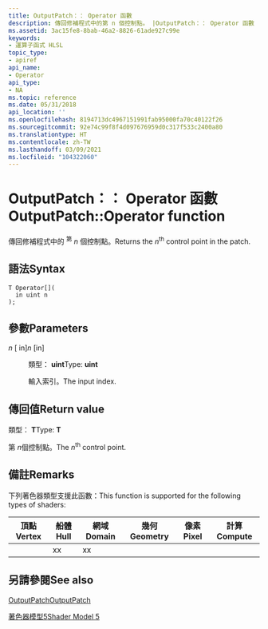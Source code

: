 ```yaml
---
title: OutputPatch：： Operator 函數
description: 傳回修補程式中的第 n 個控制點。 |OutputPatch：： Operator 函數
ms.assetid: 3ac15fe8-8bab-46a2-8826-61ade927c99e
keywords:
- 運算子函式 HLSL
topic_type:
- apiref
api_name:
- Operator
api_type:
- NA
ms.topic: reference
ms.date: 05/31/2018
api_location: ''
ms.openlocfilehash: 8194713dc4967151991fab95000fa70c40122f26
ms.sourcegitcommit: 92e74c99f8f4d097676959d0c317f533c2400a80
ms.translationtype: HT
ms.contentlocale: zh-TW
ms.lasthandoff: 03/09/2021
ms.locfileid: "104322060"
---
```

# <a name="outputpatchoperator--function"></a><span data-ttu-id="c25c4-105">OutputPatch：： Operator 函數</span><span class="sxs-lookup"><span data-stu-id="c25c4-105">OutputPatch::Operator  function</span></span>

<span data-ttu-id="c25c4-106">傳回修補程式中的 <sup>第</sup> *n* 個控制點。</span><span class="sxs-lookup"><span data-stu-id="c25c4-106">Returns the *n*<sup>th</sup> control point in the patch.</span></span>

## <a name="syntax"></a><span data-ttu-id="c25c4-107">語法</span><span class="sxs-lookup"><span data-stu-id="c25c4-107">Syntax</span></span>

``` syntax
T Operator[](
  in uint n
);
```

## <a name="parameters"></a><span data-ttu-id="c25c4-108">參數</span><span class="sxs-lookup"><span data-stu-id="c25c4-108">Parameters</span></span>

<dl> <dt>

<span data-ttu-id="c25c4-109">*n* \[ in\]</span><span class="sxs-lookup"><span data-stu-id="c25c4-109">*n* \[in\]</span></span>
</dt> <dd>

<span data-ttu-id="c25c4-110">類型： **uint**</span><span class="sxs-lookup"><span data-stu-id="c25c4-110">Type: **uint**</span></span>

<span data-ttu-id="c25c4-111">輸入索引。</span><span class="sxs-lookup"><span data-stu-id="c25c4-111">The input index.</span></span>

</dd> </dl>

## <a name="return-value"></a><span data-ttu-id="c25c4-112">傳回值</span><span class="sxs-lookup"><span data-stu-id="c25c4-112">Return value</span></span>

<span data-ttu-id="c25c4-113">類型： **T**</span><span class="sxs-lookup"><span data-stu-id="c25c4-113">Type: **T**</span></span>

<span data-ttu-id="c25c4-114">第 *n*<sup></sup>個控制點。</span><span class="sxs-lookup"><span data-stu-id="c25c4-114">The *n*<sup>th</sup> control point.</span></span>

## <a name="remarks"></a><span data-ttu-id="c25c4-115">備註</span><span class="sxs-lookup"><span data-stu-id="c25c4-115">Remarks</span></span>

<span data-ttu-id="c25c4-116">下列著色器類型支援此函數：</span><span class="sxs-lookup"><span data-stu-id="c25c4-116">This function is supported for the following types of shaders:</span></span>



| <span data-ttu-id="c25c4-117">頂點</span><span class="sxs-lookup"><span data-stu-id="c25c4-117">Vertex</span></span> | <span data-ttu-id="c25c4-118">船體</span><span class="sxs-lookup"><span data-stu-id="c25c4-118">Hull</span></span> | <span data-ttu-id="c25c4-119">網域</span><span class="sxs-lookup"><span data-stu-id="c25c4-119">Domain</span></span> | <span data-ttu-id="c25c4-120">幾何</span><span class="sxs-lookup"><span data-stu-id="c25c4-120">Geometry</span></span> | <span data-ttu-id="c25c4-121">像素</span><span class="sxs-lookup"><span data-stu-id="c25c4-121">Pixel</span></span> | <span data-ttu-id="c25c4-122">計算</span><span class="sxs-lookup"><span data-stu-id="c25c4-122">Compute</span></span> |
|--------|------|--------|----------|-------|---------|
|        | <span data-ttu-id="c25c4-123">x</span><span class="sxs-lookup"><span data-stu-id="c25c4-123">x</span></span>    | <span data-ttu-id="c25c4-124">x</span><span class="sxs-lookup"><span data-stu-id="c25c4-124">x</span></span>      |          |       |         |



 

## <a name="see-also"></a><span data-ttu-id="c25c4-125">另請參閱</span><span class="sxs-lookup"><span data-stu-id="c25c4-125">See also</span></span>

<dl> <dt>

[<span data-ttu-id="c25c4-126">OutputPatch</span><span class="sxs-lookup"><span data-stu-id="c25c4-126">OutputPatch</span></span>](sm5-object-outputpatch.md)
</dt> <dt>

[<span data-ttu-id="c25c4-127">著色器模型5</span><span class="sxs-lookup"><span data-stu-id="c25c4-127">Shader Model 5</span></span>](d3d11-graphics-reference-sm5.md)
</dt> </dl>

 

 




